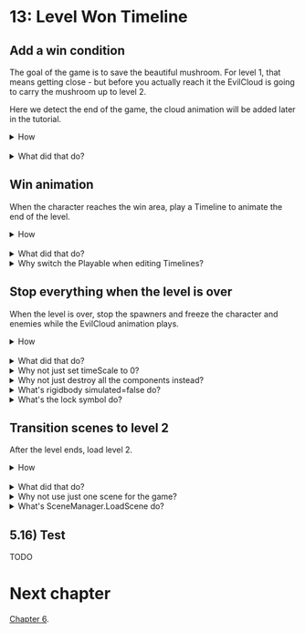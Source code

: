 
# 13: Level Won Timeline

## Add a win condition

The goal of the game is to save the beautiful mushroom.  For level 1, that means getting close - but before you actually reach it the EvilCloud is going to carry the mushroom up to level 2.  

Here we detect the end of the game, the cloud animation will be added later in the tutorial.

<details><summary>How</summary>

Design the win area:

 - Create an empty GameObject named "WinArea".
   - Add a **BoxCollider2D** sized to cover the area that when entered will end the level.
     - Check Is Trigger.
   - Create a Layer "WinArea":
     - Configure the collision matrix to only support WinArea <-> Player collisions.
     - Assign the layer to the WinArea GameObject.
   - Add a sprite to lure the character to the win area.  We are using **spritesheet_jumper_26** with Order in Layer -3.
     - Make it a child of the WinArea. 

<img src="https://i.imgur.com/WuW9hPk.png" width=300px />

<br>Inform the LevelController when the player won:

 - Create script Components/Effects/**TouchMeToWin**:

```csharp
using System;
using UnityEngine;

public class TouchMeToWin : MonoBehaviour
{
  static int totalNumberActive;

  [SerializeField]
  MonoBehaviour componentToEnableOnTouch;

  int playerLayer;

  protected void Awake()
  {
    playerLayer = LayerMask.NameToLayer("Player");
  }

  protected void OnEnable()
  {
    totalNumberActive++;
  }

  protected void OnDisable()
  {
    totalNumberActive--;
  }

  protected void OnTriggerEnter2D(
    Collider2D collision)
  {
    if(enabled == false 
      || collision.gameObject.layer != playerLayer)
    {
      return;
    }

    if(componentToEnableOnTouch != null)
    {
      componentToEnableOnTouch.enabled = true;
    }

    enabled = false;
    if(totalNumberActive == 0)
    {
      GameObject.FindObjectOfType<LevelController>().YouWin();
    }
  }
}
```

 - Add **TouchMeToWin** to the WinArea.

<hr></details><br>
<details><summary>What did that do?</summary>

Design the win area:

We put a large trigger collider around the mushroom.  When the character enters this area, it will trigger the end the level.  The collider is configured to use a layer which only interacts with the player so enemies cannot accidentally end the level.

<br>Inform the LevelController when the player won:

TouchMeToWin counts the total number of these special zones in the world.  For level 1 we are only using one but for level 2 there will be more.  When the last one is disabled (by the character entering that area), we call YouWin on the LevelController which will own starting the end sequence / switching to level 2.

An enabled check is included to ensure we an area does not call YouWin multiple times.

<hr></details>


## Win animation

When the character reaches the win area, play a Timeline to animate the end of the level.

<details><summary>How</summary>

Create a win animation:

 - Create another animation for the EvilCloud, Animations/**CloudLevel1Exit** to play when the player wins.
   - You may not be able to record if the Timeline Editor window is open.
   - Select Animations/CloudLevel1Exit and disable Loop Time.

<br>Create a win Timeline:

 - Right click in Assets/Animations -> Create -> Timeline named **Level2Exit**.
   - Select the EvilCloud's sprite GameObject and in the Inspector change the Playable Director's 'Playable' to Level2Exit.

<img src="https://i.imgur.com/Jsah6Ll.png" width=300px />

 - In the Timeline Editor window, click 'Add' then 'Animation Track' and select the EvilCloud's child GameObject with the animator.
 - Right click in the timeline and 'Add Animation From Clip' and select the CloudLevel1Exit animation.

<img src="https://i.imgur.com/xcR7HWr.gif" width=300px />

 - Select the box which appeared for the animation, and in the Inspector modify the speed.
   - Hit play in the Timeline Editor to preview the speed.  The value is going to depend on how you created the animation.

<br>Hide the mushroom during the animation:

 - Select the mushroom GameObject and drag it into the timeline.
   - Adjust the timeframe so that it starts at the beginning of the timeline and ends when you want the mushroom to disappear.
   - Select the track's row and in the Inspector change the 'Post-playback state' to 'Inactive'.

<img src="https://i.imgur.com/W9lejAB.png" width=300px />

 - Select the EvilCloud's sprite GameObject and in the Inspector change the Playable Director's Playable back to Level1Entrance.

<br>Start the Timeline at the end of the level:

 - Update **LevelController**:

<details><summary>Existing code</summary>

```csharp
using UnityEngine;
```

<hr></details>

```csharp
using UnityEngine.Playables; 
```

<details><summary>Existing code</summary>

```csharp
public class LevelController : MonoBehaviour
{
  [SerializeField]
  GameObject playerPrefab;

  protected bool isGameOver;
```

<hr></details>

```csharp
  [SerializeField]
  PlayableDirector director; 

  [SerializeField]
  PlayableAsset TimelineEventPlayable; 
```

<details><summary>Existing code</summary>

```csharp
  [SerializeField]
  int levelNumber = 1; 

  protected void OnEnable()
  {
    GameController.instance.onLifeCounterChange
      += Instance_onLifeCounterChange;

    StartLevel();
  }
  
  protected void OnDisable()
  {
    GameController.instance.onLifeCounterChange
      -= Instance_onLifeCounterChange;
  }

  void Instance_onLifeCounterChange()
  {
    if(isGameOver)
    {
      return;
    }

    BroadcastEndOfLevel();
 
    if(GameController.instance.lifeCounter <= 0)
    {
      isGameOver = true;
      YouLose();
    }
    else
    {
      StartLevel();
    }
  }

  public void YouWin()
  {
    if(isGameOver == true)
    {
      return;
    }

    isGameOver = true;
```

<hr></details>

```csharp
    director.Play(TimelineEventPlayable); 
```

<details><summary>Existing code</summary>

```csharp
    DisableComponentsOnEndOfLevel[] disableComponentList 
      = GameObject.FindObjectsOfType<DisableComponentsOnEndOfLevel>();  
    for(int i = 0; i < disableComponentList.Length; i++)
    {
      DisableComponentsOnEndOfLevel disableComponent = disableComponentList[i];
      disableComponent.OnEndOfLevel();
    }
  }

  void StartLevel()
  {
    Instantiate(playerPrefab);
  }

  void BroadcastEndOfLevel()
  {
    PlayerDeathMonoBehaviour[] gameObjectList 
      = GameObject.FindObjectsOfType<PlayerDeathMonoBehaviour>();
    for(int i = 0; i < gameObjectList.Length; i++)
    {
      PlayerDeathMonoBehaviour playerDeath = gameObjectList[i];
      playerDeath.OnPlayerDeath();
    }

  }

  void YouLose()
  {
    // TODO
  }
}
```

<hr></details>

 - Configure the director and set the end of level playable to Level1Exit.

<hr></details><br>
<details><summary>What did that do?</summary>

Create a win animation:

Another animation was created to play when the player wins.  We leave it up to you what this looks like and how long the animation plays for.  

<br>Create a win Timeline:

A new Timeline is created for the win sequence.  We add the animation just created and adjust the speed as needed.

<br>Hide the mushroom during the animation:

An Activation Track is used to hide the mushroom when the animation is nearly complete.  Setting the post-playback state to inactive ensures that the mushroom does not return when the Timeline completes.

<br>Start the Timeline at the end of the level:

When the win condition is triggered, the LevelController changes the EvilCloud's Playable Director to play the end of level Timeline just created.

<hr></details>
<details><summary>Why switch the Playable when editing Timelines?</summary>

Unity 2017 is the first release of Timeline, it's still a work in progress.  

At the moment you cannot edit Timelines unless they are active in the scene.  You can only partially view the Timeline by selecting the file.  So anytime you want to modify the Level1Exit Timeline, you need to change the Playable Director and then when you are complete change it back.

On a related note, you can't edit an animation if the Timeline window is open.  When working with Animations and Timelines, it seems to work best if you only have one open at a time.

<hr></details>

## Stop everything when the level is over

When the level is over, stop the spawners and freeze the character and enemies while the EvilCloud animation plays.

<details><summary>How</summary>

Create a script to disable certain mechanics:

 - Create script Components/Controllers/**DisableComponentsOnEndOfLevel**:

```csharp
using UnityEngine;

public class DisableComponentsOnEndOfLevel : MonoBehaviour
{
  [SerializeField]
  Component[] componentsToDisable;

  public void OnEndOfLevel()
  {
    for(int i = 0; i < componentsToDisable.Length; i++)
    {
      Component component = componentsToDisable[i];
      if(component is Rigidbody2D)
      {
        Rigidbody2D myBody = (Rigidbody2D)component;
        myBody.simulated = false;
      }
      else if(component is Behaviour)
      {
        Behaviour behaviour = (Behaviour)component;
        behaviour.enabled = false;
        if(behaviour is MonoBehaviour)
        {
          MonoBehaviour monoBehaviour = (MonoBehaviour)behaviour;
          monoBehaviour.StopAllCoroutines();
        }
      }
      else
      {
        Destroy(component);
      }
    }
  }
}
```

<br>Configure disabling for GameObjects:

 - Select the Character prefab.
   - Add **DisableComponentsOnEndOfLevel** and to the components list, add 3 items:
     - Its Rigidbody2D.
     - Its PlayerController.
     - The character's animator (which is on the child GameObject).  You can do this by:
       - Open a second Inspector by right click on the Inspector tab and select Add Tab -> Inspector.
       - With the Character's parent GameObject selected, hit the lock symbol in one of the Inspectors.
       - Select the character's child sprite, then drag the Animator from one Inspector into the other.

<img src="https://i.imgur.com/UOEJNyx.gif" width=500px />

 - Unlock the Inspector.
 - Select the HoverGuy prefab.
   - Add **DisableComponentsOnEndOfLevel**, and add its Rigidbody2D and Animator.
 - Select the SpikeBall prefab.
   - Add **DisableComponentsOnEndOfLevel** and add its Rigidbody2D.
 - For the EvilCloud and the Door:
   - Add **DisableComponentsOnEndOfLevel** and add its Spawner.

<br>Call scripts at the end of the level:

 - Update Components/Controllers/**LevelController**:

<details><summary>Existing code</summary>

```csharp
using UnityEngine;

public class LevelController : MonoBehaviour
{
  [SerializeField]
  GameObject playerPrefab;

  protected bool isGameOver;

  [SerializeField]
  int levelNumber = 1; 

  protected void OnEnable()
  {
    GameController.instance.onLifeCounterChange
      += Instance_onLifeCounterChange;

    StartLevel();
  }
  
  protected void OnDisable()
  {
    GameController.instance.onLifeCounterChange
      -= Instance_onLifeCounterChange;
  }

  void Instance_onLifeCounterChange()
  {
    if(isGameOver)
    {
      return;
    }

    BroadcastEndOfLevel();
 
    if(GameController.instance.lifeCounter <= 0)
    {
      isGameOver = true;
      YouLose();
    }
    else
    {
      StartLevel();
    }
  }

  public void YouWin()
  {
    if(isGameOver == true)
    { 
      return;
    }

    isGameOver = true;

    director.Play(TimelineEventPlayable);
```

<hr></details>

```csharp
    DisableComponentsOnEndOfLevel[] disableComponentList 
      = GameObject.FindObjectsOfType<DisableComponentsOnEndOfLevel>();  
    for(int i = 0; i < disableComponentList.Length; i++)
    {
      DisableComponentsOnEndOfLevel disableComponent = disableComponentList[i];
      disableComponent.OnEndOfLevel();
    }
```

<details><summary>Existing code</summary>

```csharp
  }

  void StartLevel()
  {
    Instantiate(playerPrefab);
  }

  void BroadcastEndOfLevel()
  {
    PlayerDeathMonoBehaviour[] gameObjectList 
      = GameObject.FindObjectsOfType<PlayerDeathMonoBehaviour>();
    for(int i = 0; i < gameObjectList.Length; i++)
    {
      PlayerDeathMonoBehaviour playerDeath = gameObjectList[i];
      playerDeath.OnPlayerDeath();
    }
  }

  void YouLose()
  {
    // TODO
  }
}
```

<hr></details>

<hr></details><br>
<details><summary>What did that do?</summary>

Create a script to disable certain mechanics:

This script exposes a public method to be called when the level ends.  It will disable a list of components, typically on the same GameObject or a child GameObject.

Depending on the type of component, our approach to 'disabling' differs.

<br>Configure disabling for GameObjects:

At the end of the level, the LevelController will call each DisableComponentsOnEndOfLevel component. This component then disables other components on the GameObject to make the game freeze during our end of level animation.

 - Entities disable their rigidbody to stop gravity and the animator to stop playback.
 - The Character also disables the PlayerController so that input does not cause the sprite to flip facing direction.
 - Spawners stop the spawn coroutine so no more enemies appear.

<br>Call scripts at the end of the level:

When the LevelController detects the win condition, it's updated to call each of the DisableComponentsOnEndOfLevel components in the scene.

<hr></details>
<details><summary>Why not just set timeScale to 0?</summary>

You could, but some things would need to change a bit.

We don't want everything to pause.  The EvilCloud animation needs to progress.  If you change the timeScale, you will need to modify the Animators to use Unscaled time -- otherwise the animations would not play until time resumed.

<hr></details>
<details><summary>Why not just destroy all the components instead?</summary>

Destroying a component is an option.  Once destroyed, that component stops but the rest of the GameObject is still in-tact.

Errors occur if we attempt to destroy the components mentioned above due to other components requiring the ones we removed.  If we wanted to switch to destroying components instead, we would need to be more selective in which components are included to avoid dependency issues.  Because of this, it's simpler to disable than destroy.

<hr></details>
<details><summary>What's rigidbody simulated=false do?</summary>

Setting simulated to false on the rigidbody effectively disables the component.  The rigidbody does not support an 'enabled' flag like scripts do - 'simulated' is their equivalent.

<hr></details>
<details><summary>What's the lock symbol do?</summary>

Many of the windows in Unity have a lock symbol in the top right.  Clicking this will freeze the selection for that window.  So if you select a GameObject you can freeze the Inspector, allowing you to continue navigating other files while still having that same GameObject's properties displayed in the Inspector.

This is handy for various things such as above where we want one GameObject to reference another GameObject's component.  Open two Inspectors, select the first GameObject and lock one of the Inspector windows... now you can select the other GameObject and you have one Inspector for each.

<hr></details>

## Transition scenes to level 2

After the level ends, load level 2.

<details><summary>How</summary>

 - Add scene to build settings with menu File -> Build Settings.
   - Click "Add Open Scenes" to add the current scene (level 1).
 - Create a new scene with File -> New Scene.
   - Save it as Assets/Scenes/**Level2**.
   - Add level 2 to the Build Settings.
 - Double click Assets/Scenes/Level1 to return to that scene.


 - Create script Playables/**ChangeScenePlayable**:

```csharp
using UnityEngine;
using UnityEngine.Playables;
using UnityEngine.SceneManagement;
using UnityEngine.Timeline;

public class ChangeScenePlayable : BasicPlayableBehaviour
{
  [SerializeField]
  string sceneNameToLoad;

  public override void OnBehaviourPlay(
    Playable playable, 
    FrameData info)
  {
    base.OnBehaviourPlay(playable, info);

    SceneManager.LoadScene(sceneNameToLoad);
  }
}
```

 - Change the EvilCloud Director to Level1Exit and open the Timeline.
   - Drag the **ChangeScenePlayable** script into the Timeline.
   - Position it to start after the animation completes.  The size of the box does not matter.
 - Change the EvilCloud Director back to Level1Entrance.

<hr></details><br>
<details><summary>What did that do?</summary>

We have a separate scene to manage each level. By adding these to the build settings, we are informing Unity that these scenes should be included in the build -- allowing us to transition to one either by name or by index (their position in the build settings list).

ChangeScenePlayable allows us to define when to load the next scene in the Timeline directly.  This is handy as we are designing the end sequence so that we don't need to manage a countdown that aligns with our animations.

<hr></details>
<details><summary>Why not use just one scene for the game?</summary>

You could.  But I would not advise it.

Using multiple scenes, one for each level, makes it easy to customize the layout and behaviour for the level.  Technically this could all be achieved in a single scene but that could make level design confusing.

GameObjects which are shared between levels can use a prefab so that they have a common definition.  With a prefab, you can make a modification and have that change impact every instance.  You can also override a setting from a prefab for a specific use case, such as making enemies move faster in level 2.

<hr></details>
<details><summary>What's SceneManager.LoadScene do?</summary>

Calling LoadScene will Destroy every GameObject in the scene, except for any which are DontDestroyOnLoad like our GameController, and then loads the requested scene.

The scenes available to load are defined in Build Settings.  You must add scenes you want to load there.  Once in Build Settings you can load a scene by its filename, as we do here ('Level2'), or you can load by index (the order of the scene in build settings.)

<hr></details>

## 5.16) Test

TODO

# Next chapter

[Chapter 6](https://github.com/hardlydifficult/Platformer/blob/master/Chapter6.md).
